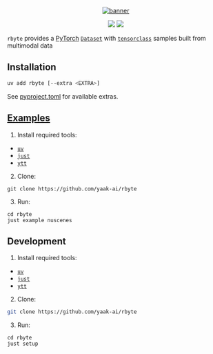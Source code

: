 <p align="center">
 <a href="https://www.yaak.ai/open-source/dev-tools">
  <img alt="banner" src="https://github.com/user-attachments/assets/707ab3ae-73d5-459f-82c5-888323673adb">
 </a>
</p>

<p align="center">
 <img src="https://github.com/yaak-ai/rbyte/actions/workflows/ci.yaml/badge.svg">
 <img src="https://img.shields.io/github/license/yaak-ai/rbyte.svg?color=green"></a>
</p>


`rbyte` provides a [PyTorch](https://pytorch.org) [`Dataset`](https://pytorch.org/tutorials/beginner/basics/data_tutorial.html) with [`tensorclass`](https://pytorch.org/tensordict/main/reference/tensorclass.html) samples built from multimodal data

## Installation

```bash
uv add rbyte [--extra <EXTRA>]
```

See [pyproject.toml](./pyproject.toml) for available extras.

## [Examples](./examples)

1. Install required tools:
- [`uv`](https://github.com/astral-sh/uv)
- [`just`](https://github.com/casey/just)
- [`ytt`](https://carvel.dev/ytt/)

2. Clone:
```shell
git clone https://github.com/yaak-ai/rbyte
```

3. Run:
```shell
cd rbyte
just example nuscenes
```

## Development

1. Install required tools:
- [`uv`](https://github.com/astral-sh/uv)
- [`just`](https://github.com/casey/just)
- [`ytt`](https://carvel.dev/ytt/)

2. Clone:
```bash
git clone https://github.com/yaak-ai/rbyte
```

3. Run:
```shell
cd rbyte
just setup
```

